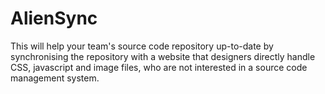 AlienSync
=========

This will help your team's source code repository up-to-date by synchronising the repository with a website that designers directly handle CSS, javascript and image files, who are not interested in a source code management system.